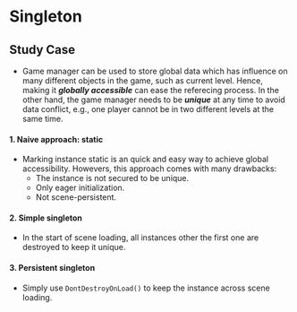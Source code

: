 # Singleton
## Study Case
+ Game manager can be used to store global data which has influence on many different objects in the game, such as current level. Hence, making it _**globally accessible**_ can ease the referecing process. In the other hand, the game manager needs to be _**unique**_ at any time to avoid data conflict, e.g., one player cannot be in two different levels at the same time.

#### 1. Naive approach: static
+ Marking instance static is an quick and easy way to achieve global accessibility. Howevers, this approach comes with many drawbacks:
  + The instance is not secured to be unique.
  + Only eager initialization.
  + Not scene-persistent.

#### 2. Simple singleton
+ In the start of scene loading, all instances other the first one are destroyed to keep it unique.

#### 3. Persistent singleton
+ Simply use ```DontDestroyOnLoad()``` to keep the instance across scene loading.